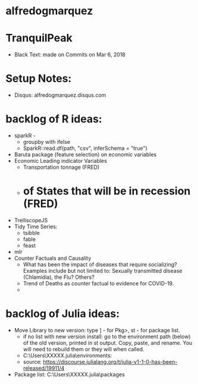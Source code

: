 # alfredogmarquez

# TranquilPeak
 - Black Text: made on Commits on Mar 6, 2018
 

# Setup Notes:
  - Disqus: alfredogmarquez.disqus.com

# backlog of R ideas:
  - sparkR -
    - groupby with ifelse
    - SparkR::read.df(path, "csv", inferSchema = "true")
  - Baruta package (feature selection) on economic variables
  - Economic Leading indicator Variables
    - Transportation tonnage (FRED)
    - # of States that will be in recession (FRED)
  - TrelliscopeJS
  - Tidy Time Series:
    - tsibble
    - fable 
    - feast
  - mlr
  - Counter Factuals and Causality
    - What has been the impact of diseases that require socializing? Examples include but not limited to: Sexually transmitted disease (Chlamidia), the Flu? Others?
    - Trend of Deaths as counter factual to evidence for COVID-19.
    - 

# backlog of Julia ideas:
  - Move Library to new version: type ] - for Pkg>, st - for package list.
    - if no list with new version install: go to the environment path (below) of the old version, printed in st output. Copy, paste, and rename. You will need to rebuild them or they will when called.
    - C:\Users\XXXXX\.julia\environments: 
    - source: https://discourse.julialang.org/t/julia-v1-1-0-has-been-released/19911/4
  - Package list: C:\Users\XXXXX\.julia\packages

